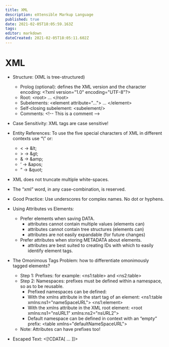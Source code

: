 ```yaml
---
title: XML
description: eXtensible Markup Language
published: true
date: 2021-02-05T18:05:59.163Z
tags: 
editor: markdown
dateCreated: 2021-02-05T18:05:11.602Z
---
```


# XML

- Structure: (XML is tree-structured)
	- Prolog (optional): defines the XML version and the character encoding: 
		\<?xml version="1.0" encoding="UTF-8"?>
	- Root:	\<root> ... \</root>
	- Subelements: \<element attribute="..."> ... \</element>
	- Self-closing subelement: \<subelement/>
	- Comments: \<!-- This is a comment -->

- Case Sensitivity: XML tags are case sensitive!
- Entity References: To use the five special characters of XML in different contexts use “\” or:
	-	<	→	\&lt;
	-	\>	→	\&gt;
	- &	→	\&amp;
	- ‘	→	\&apos;
	- “	→	\&quot;
- XML does not truncate multiple white-spaces.
- The “xml” word, in any case-combination, is reserved.
- Good Practice: Use underscores for complex names. No dot or hyphens.
- Using Attributes vs Elements:
	- Prefer elements when saving DATA.
		- attributes cannot contain multiple values (elements can)
		- attributes cannot contain tree structures (elements can)
		- attributes are not easily expandable (for future changes)
	- Prefer attributes when storing METADATA about elements.
		- attributes are best suited to creating IDs with which to easily identify element tags.
- The Omonimous Tags Problem: how to differentiate omonimously tagged elements?
	- Step 1: Prefixes: for example: \<ns1:table> and \<ns2:table>
	- Step 2: Namespaces: prefixes must be defined within a namespace, so as to be reusable.
		- Prefixed namespaces can be defined:
		- With the xmlns attribute in the start tag of an element:
			<ns1:table xmlns:ns1="nameSpaceURL">
			\<ns1:element>
		- With the xmlns attribute in the XML root element:
			\<root xmlns:ns1="nsURL1" xmlns:ns2="nsURL2">
		- Default namespace can be defined in context with an “empty” prefix:
			\<table xmlns="defaultNameSpaceURL">
	- Note: Attributes can have prefixes too!
- Escaped Text: <[!CDATA[ ... ]]>
